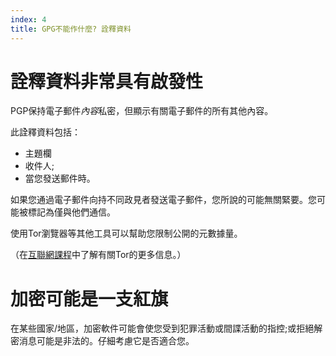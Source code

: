 ```yaml
---
index: 4
title: GPG不能作什麼? 詮釋資料　
---
```

# 詮釋資料非常具有啟發性

PGP保持電子郵件*內容*私密，但顯示有關電子郵件的所有其他內容。

此詮釋資料包括：

*   主題欄
*   收件人;
*   當您發送郵件時。

如果您通過電子郵件向持不同政見者發送電子郵件，您所說的可能無關緊要。您可能被標記為僅與他們通信。

使用Tor瀏覽器等其他工具可以幫助您限制公開的元數據量。

（在[互聯網課程](umbrella://lesson/the-internet)中了解有關Tor的更多信息。）

# 加密可能是一支紅旗

在某些國家/地區，加密軟件可能會使您受到犯罪活動或間諜活動的指控;或拒絕解密消息可能是非法的。仔細考慮它是否適合您。